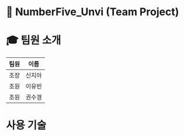 # 🏫 NumberFive_Unvi (Team Project)

# 🎓 팀원 소개
|팀원|이름|
|:---|:---:|  
|조장|신지아|
|조원|이유빈|
|조원|권수경|


# 사용 기술
